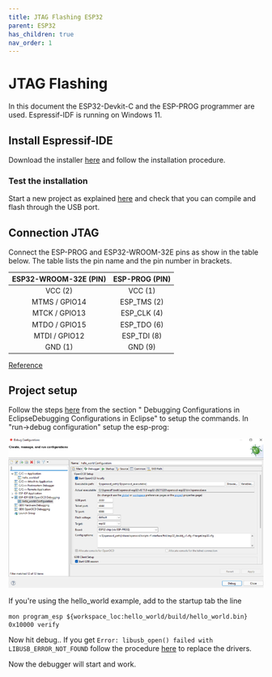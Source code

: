 ```yaml
---
title: JTAG Flashing ESP32
parent: ESP32
has_children: true
nav_order: 1
---
```


# JTAG Flashing

In this document the ESP32-Devkit-C and the ESP-PROG programmer are used. Espressif-IDF is running on Windows 11.

## Install Espressif-IDE

Download the installer [here](https://github.com/espressif/idf-installer#espressif-ide-offline-installer) and follow the installation procedure.

### Test the installation
Start a new project as explained [here](https://github.com/espressif/idf-eclipse-plugin/blob/master/README.md#create-a-new-project) and check that you can compile and flash through the USB port. 

## Connection JTAG
Connect the ESP-PROG and ESP32-WROOM-32E pins as show in the table below. The table lists the pin name and the pin number in brackets.

| ESP32-WROOM-32E (PIN) | ESP-PROG (PIN) |
|:---------------------:|:--------------:|
| VCC (2)               | VCC (1)        |
| MTMS / GPIO14         | ESP_TMS (2)    |
| MTCK / GPIO13         | ESP_CLK (4)    |
| MTDO / GPIO15         | ESP_TDO (6)    |
| MTDI / GPIO12         | ESP_TDI (8)    |
| GND (1)               | GND (9)        |

[Reference](https://docs.espressif.com/projects/esp-idf/en/latest/esp32/api-guides/jtag-debugging/configure-other-jtag.html) 


## Project setup

Follow the steps [here](https://www.beyondlogic.org/debugging-with-jtag/) from the section " Debugging Configurations in EclipseDebugging Configurations in Eclipse" to setup the commands. In "run->debug configuration" setup the esp-prog:

![e77078da6704828ae92729921dbd42ac.png](images\esp32_jtag\e77078da6704828ae92729921dbd42ac.png)


If you're using the hello_world example, add to the startup tab the line
```
mon program_esp ${workspace_loc:hello_world/build/hello_world.bin} 0x10000 verify
```

Now hit debug.. If you get ```Error: libusb_open() failed with LIBUSB_ERROR_NOT_FOUND``` follow the procedure [here](https://community.platformio.org/t/esp32-pio-unified-debugger/4541/20) to replace the drivers.

Now the debugger will start and work.



